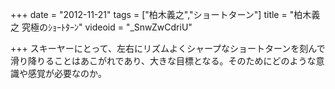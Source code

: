 +++
date = "2012-11-21"
tags = ["柏木義之","ショートターン"]
title = "柏木義之 究極のｼｮｰﾄﾀｰﾝ"
videoid = "_SnwZwCdriU"

+++
スキーヤーにとって、左右にリズムよくシャープなショートターンを刻んで滑り降りることはあこがれであり、大きな目標となる。そのためにどのような意識や感覚が必要なのか­。
